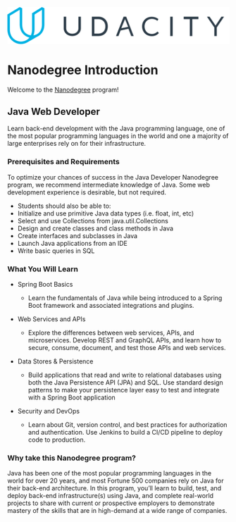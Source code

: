 ![Udacity](udacity_logo.png)

# Nanodegree Introduction

Welcome to the [Nanodegree](https://www.udacity.com/course/java-developer-nanodegree--nd035) program!


## Java Web Developer

Learn back-end development with the Java programming language, one of the most popular programming languages in the world and one a majority of large enterprises rely on for their infrastructure.

### Prerequisites and Requirements

To optimize your chances of success in the Java Developer Nanodegree program, we recommend intermediate knowledge of Java. Some web development experience is desirable, but not required.

- Students should also be able to:
- Initialize and use primitive Java data types (i.e. float, int, etc)
- Select and use Collections from java.util.Collections
- Design and create classes and class methods in Java
- Create interfaces and subclasses in Java
- Launch Java applications from an IDE
- Write basic queries in SQL

### What You Will Learn

- Spring Boot Basics
	- Learn the fundamentals of Java while being introduced to a Spring Boot framework and associated integrations and plugins.

- Web Services and APIs
	- Explore the differences between web services, APIs, and microservices. Develop REST and GraphQL APIs, and learn how to secure, consume, document, and test those APIs and web services.

- Data Stores & Persistence
	- Build applications that read and write to relational databases using both the Java Persistence API (JPA) and SQL. Use standard design patterns to make your persistence layer easy to test and integrate with a Spring Boot application

- Security and DevOps
	- Learn about Git, version control, and best practices for authorization and authentication. Use Jenkins to build a CI/CD pipeline to deploy code to production.

### Why take this Nanodegree program?

Java has been one of the most popular programming languages in the world for over 20 years, and most Fortune 500 companies rely on Java for their back-end architecture. In this program, you’ll learn to build, test, and deploy back-end infrastructure(s) using Java, and complete real-world projects to share with current or prospective employers to demonstrate mastery of the skills that are in high-demand at a wide range of companies.
